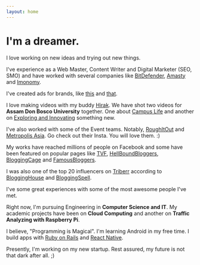 ```yaml
---
layout: home
---
```

# I'm a dreamer.

I love working on new ideas and trying out new things.

I've experience as a Web Master, Content Writer and Digital Marketer (SEO, SMO) and have worked with several companies like [BitDefender](http://bitdefender.co.uk), [Amasty](http://amasty.com/) and [Imonomy](http://imonomy.com/).

I've created ads for brands, like [this](https://www.youtube.com/watch?v=z3c3GyQJVpk) and [that](https://www.youtube.com/watch?v=x2In8M57bdY).

I love making videos with my buddy [Hirak](http://facebook.com/Hirakjsarma). We have shot two videos for <b>Assam Don Bosco University</b> together. One about [Campus Life](https://www.youtube.com/watch?v=yiQvrTI0l98&t=231s) and another on [Exploring and Innovating](https://www.youtube.com/watch?v=yiQvrTI0l98&t=231s) something new.

I've also worked with some of the Event teams. Notably, [RoughItOut](https://www.instagram.com/roughitout/) and [Metropolis Asia](https://www.instagram.com/metropolisasia/). Go check out their Insta. You will love them. :)

My works have reached millions of people on Facebook and some have been featured on popular pages like [TVF](http://facebook.com/sabqtiyapahai/?fref=ts), [HellBoundBloggers](http://www.hellboundbloggers.com), [BloggingCage](http://www.bloggingcage.com) and [FamousBloggers](http://famousbloggers.net).

I was also one of the top 20 influencers on [Triberr](http://triberr.com) according to [BloggingHouse](http://www.blogginghouse.com/top-100-triberr-bloggers/) and [BloggingSpell](http://www.bloggingspell.com/triberr-marketing-tips/).

I've some great experiences with some of the most awesome people I've met.

Right now, I'm pursuing Engineering in <b>Computer Science and IT</b>. My academic projects have been on <b>Cloud Computing</b> and another on <b>Traffic Analyzing with Raspberry Pi</b>.

I believe, "Programming is Magical". I'm learning Android in my free time. I build apps with [Ruby on Rails](http://rubyonrails.org) and [React Native](http://facebook.github.io/react-native/).

Presently, I'm working on my new startup. Rest assured, my future is not that dark after all. ;)
